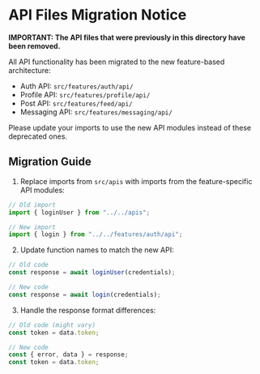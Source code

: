# API Files Migration Notice

**IMPORTANT: The API files that were previously in this directory have been removed.**

All API functionality has been migrated to the new feature-based architecture:

- Auth API: `src/features/auth/api/`
- Profile API: `src/features/profile/api/`
- Post API: `src/features/feed/api/`
- Messaging API: `src/features/messaging/api/`

Please update your imports to use the new API modules instead of these deprecated ones.

## Migration Guide

1. Replace imports from `src/apis` with imports from the feature-specific API modules:

```javascript
// Old import
import { loginUser } from "../../apis";

// New import
import { login } from "../../features/auth/api";
```

2. Update function names to match the new API:

```javascript
// Old code
const response = await loginUser(credentials);

// New code
const response = await login(credentials);
```

3. Handle the response format differences:

```javascript
// Old code (might vary)
const token = data.token;

// New code
const { error, data } = response;
const token = data.token;
```
